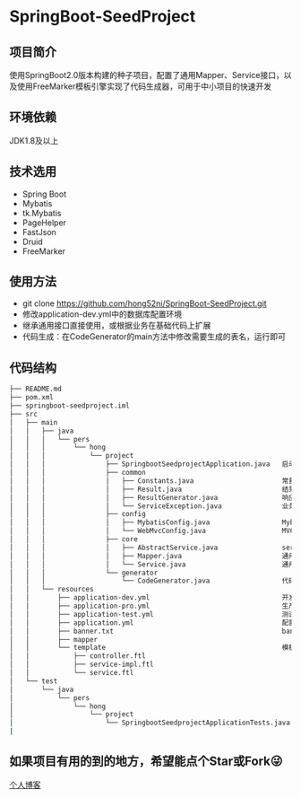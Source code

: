 # SpringBoot-SeedProject

## 项目简介
使用SpringBoot2.0版本构建的种子项目，配置了通用Mapper、Service接口，以及使用FreeMarker模板引擎实现了代码生成器，可用于中小项目的快速开发

## 环境依赖
JDK1.8及以上

## 技术选用
* Spring Boot<br>
* Mybatis<br>
* tk.Mybatis<br>
* PageHelper<br>
* FastJson<br>
* Druid<br>
* FreeMarker<br>

## 使用方法
* git clone https://github.com/hong52ni/SpringBoot-SeedProject.git
* 修改application-dev.yml中的数据库配置环境
* 继承通用接口直接使用，或根据业务在基础代码上扩展
* 代码生成：在CodeGenerator的main方法中修改需要生成的表名，运行即可

## 代码结构
```bash
├── README.md
├── pom.xml
├── springboot-seedproject.iml
├── src
│   ├── main
│   │   ├── java
│   │   │   └── pers
│   │   │       └── hong
│   │   │           └── project
│   │   │               ├── SpringbootSeedprojectApplication.java   启动类
│   │   │               ├── common                                    
│   │   │               │   ├── Constants.java                      常量
│   │   │               │   ├── Result.java                         结果集
│   │   │               │   ├── ResultGenerator.java                响应结果生成工具
│   │   │               │   └── ServiceException.java               业务异常
│   │   │               ├── config
│   │   │               │   ├── MybatisConfig.java                  Mybatis配置
│   │   │               │   └── WebMvcConfig.java                   MVC配置
│   │   │               ├── core
│   │   │               │   ├── AbstractService.java                service实现
│   │   │               │   ├── Mapper.java                         通用mapper
│   │   │               │   └── Service.java                        通用service
│   │   │               └── generator
│   │   │                   └── CodeGenerator.java                  代码生成器
│   │   └── resources
│   │       ├── application-dev.yml                                 开发环境
│   │       ├── application-pro.yml                                 生产环境
│   │       ├── application-test.yml                                测试环境
│   │       ├── application.yml                                     配置文件
│   │       ├── banner.txt                                          banner
│   │       ├── mapper
│   │       └── template                                            模板文件
│   │           ├── controller.ftl
│   │           ├── service-impl.ftl
│   │           └── service.ftl
│   └── test
│       └── java
│           └── pers
│               └── hong
│                   └── project
│                       └── SpringbootSeedprojectApplicationTests.java
|
```
## 如果项目有用的到的地方，希望能点个Star或Fork😜
[个人博客](https://blog.csdn.net/qq_36182135)

